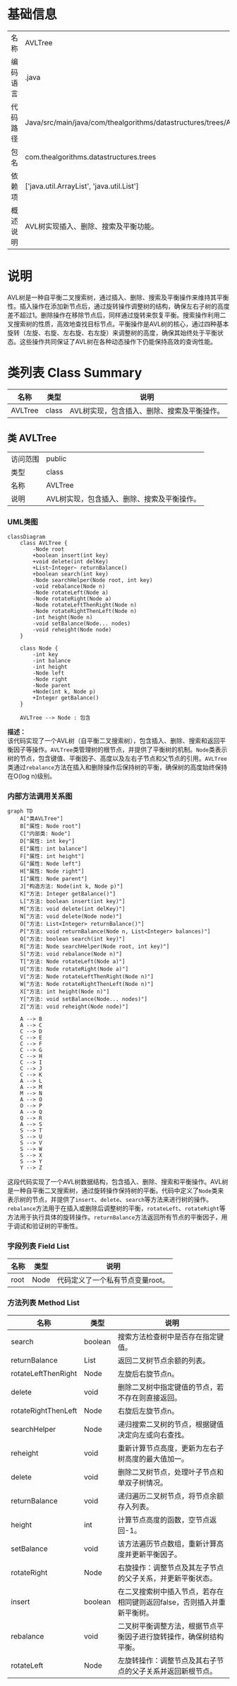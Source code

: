 # 基础信息

|      |      |
|------|------|
| 名称 | AVLTree |
| 编码语言 | .java |
| 代码路径 | Java/src/main/java/com/thealgorithms/datastructures/trees/AVLTree.java |
| 包名 | com.thealgorithms.datastructures.trees |
| 依赖项 | ['java.util.ArrayList', 'java.util.List'] |
| 概述说明 | AVL树实现插入、删除、搜索及平衡功能。 |

# 说明

AVL树是一种自平衡二叉搜索树，通过插入、删除、搜索及平衡操作来维持其平衡性。插入操作在添加新节点后，通过旋转操作调整树的结构，确保左右子树的高度差不超过1。删除操作在移除节点后，同样通过旋转来恢复平衡。搜索操作利用二叉搜索树的性质，高效地查找目标节点。平衡操作是AVL树的核心，通过四种基本旋转（左旋、右旋、左右旋、右左旋）来调整树的高度，确保其始终处于平衡状态。这些操作共同保证了AVL树在各种动态操作下仍能保持高效的查询性能。

# 类列表 Class Summary

| 名称   | 类型  | 说明 |
|-------|------|-------------|
| AVLTree | class | AVL树实现，包含插入、删除、搜索及平衡操作。 |



## 类 AVLTree

|      |      |
|------|------|
| 访问范围 | public |
| 类型 | class |
| 名称 | AVLTree |
| 说明 | AVL树实现，包含插入、删除、搜索及平衡操作。 |


### UML类图

```mermaid
classDiagram
    class AVLTree {
        -Node root
        +boolean insert(int key)
        +void delete(int delKey)
        +List~Integer~ returnBalance()
        +boolean search(int key)
        -Node searchHelper(Node root, int key)
        -void rebalance(Node n)
        -Node rotateLeft(Node a)
        -Node rotateRight(Node a)
        -Node rotateLeftThenRight(Node n)
        -Node rotateRightThenLeft(Node n)
        -int height(Node n)
        -void setBalance(Node... nodes)
        -void reheight(Node node)
    }

    class Node {
        -int key
        -int balance
        -int height
        -Node left
        -Node right
        -Node parent
        +Node(int k, Node p)
        +Integer getBalance()
    }

    AVLTree --> Node : 包含
```

**描述：**  
该代码实现了一个AVL树（自平衡二叉搜索树），包含插入、删除、搜索和返回平衡因子等操作。`AVLTree`类管理树的根节点，并提供了平衡树的机制。`Node`类表示树的节点，包含键值、平衡因子、高度以及左右子节点和父节点的引用。`AVLTree`类通过`rebalance`方法在插入和删除操作后保持树的平衡，确保树的高度始终保持在O(log n)级别。


### 内部方法调用关系图

```mermaid
graph TD
    A["类AVLTree"]
    B["属性: Node root"]
    C["内部类: Node"]
    D["属性: int key"]
    E["属性: int balance"]
    F["属性: int height"]
    G["属性: Node left"]
    H["属性: Node right"]
    I["属性: Node parent"]
    J["构造方法: Node(int k, Node p)"]
    K["方法: Integer getBalance()"]
    L["方法: boolean insert(int key)"]
    M["方法: void delete(int delKey)"]
    N["方法: void delete(Node node)"]
    O["方法: List<Integer> returnBalance()"]
    P["方法: void returnBalance(Node n, List<Integer> balances)"]
    Q["方法: boolean search(int key)"]
    R["方法: Node searchHelper(Node root, int key)"]
    S["方法: void rebalance(Node n)"]
    T["方法: Node rotateLeft(Node a)"]
    U["方法: Node rotateRight(Node a)"]
    V["方法: Node rotateLeftThenRight(Node n)"]
    W["方法: Node rotateRightThenLeft(Node n)"]
    X["方法: int height(Node n)"]
    Y["方法: void setBalance(Node... nodes)"]
    Z["方法: void reheight(Node node)"]

    A --> B
    A --> C
    C --> D
    C --> E
    C --> F
    C --> G
    C --> H
    C --> I
    C --> J
    C --> K
    A --> L
    A --> M
    M --> N
    A --> O
    O --> P
    A --> Q
    Q --> R
    A --> S
    S --> T
    S --> U
    S --> V
    S --> W
    S --> X
    S --> Y
    Y --> Z
```

这段代码实现了一个AVL树数据结构，包含插入、删除、搜索和平衡操作。AVL树是一种自平衡二叉搜索树，通过旋转操作保持树的平衡。代码中定义了`Node`类来表示树的节点，并提供了`insert`、`delete`、`search`等方法来进行树的操作。`rebalance`方法用于在插入或删除后调整树的平衡，`rotateLeft`、`rotateRight`等方法用于执行具体的旋转操作。`returnBalance`方法返回所有节点的平衡因子，用于调试和验证树的平衡性。

### 字段列表 Field List

| 名称  | 类型  | 说明 |
|-------|-------|------|
| root | Node | 代码定义了一个私有节点变量root。 |

### 方法列表 Method List

| 名称  | 类型  | 说明 |
|-------|-------|------|
| search | boolean | 搜索方法检查树中是否存在指定键值。 |
| returnBalance | List<Integer> | 返回二叉树节点余额的列表。 |
| rotateLeftThenRight | Node | 左旋后右旋节点n。 |
| delete | void | 删除二叉树中指定键值的节点，若不存在则直接返回。 |
| rotateRightThenLeft | Node | 右旋后左旋节点n。 |
| searchHelper | Node | 递归搜索二叉树的节点，根据键值决定向左或向右查找。 |
| reheight | void | 重新计算节点高度，更新为左右子树高度的最大值加一。 |
| delete | void | 删除二叉树节点，处理叶子节点和单双子树情况。 |
| returnBalance | void | 递归遍历二叉树节点，将节点余额存入列表。 |
| height | int | 计算节点高度的函数，空节点返回-1。 |
| setBalance | void | 该方法遍历节点数组，重新计算高度并更新平衡因子。 |
| rotateRight | Node | 右旋操作：调整节点及其左子节点的父子关系，并更新平衡状态。 |
| insert | boolean | 在二叉搜索树中插入节点，若存在相同键则返回false，否则插入并重新平衡树。 |
| rebalance | void | 二叉树平衡调整方法，根据节点平衡因子进行旋转操作，确保树结构平衡。 |
| rotateLeft | Node | 左旋转操作：调整节点及其右子节点的父子关系并返回新根节点。 |




